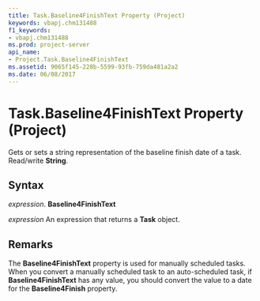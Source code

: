 ```yaml
---
title: Task.Baseline4FinishText Property (Project)
keywords: vbapj.chm131488
f1_keywords:
- vbapj.chm131488
ms.prod: project-server
api_name:
- Project.Task.Baseline4FinishText
ms.assetid: 9065f145-228b-5599-93fb-759da481a2a2
ms.date: 06/08/2017
---
```



# Task.Baseline4FinishText Property (Project)

Gets or sets a string representation of the baseline finish date of a task. Read/write  **String**.


## Syntax

 _expression_. **Baseline4FinishText**

 _expression_ An expression that returns a **Task** object.


## Remarks

The  **Baseline4FinishText** property is used for manually scheduled tasks. When you convert a manually scheduled task to an auto-scheduled task, if **Baseline4FinishText** has any value, you should convert the value to a date for the **Baseline4Finish** property.


